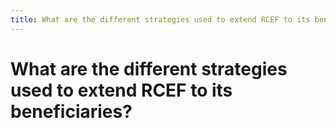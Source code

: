 ```yaml
---
title: What are the different strategies used to extend RCEF to its beneficiaries?
---
```


# What are the different strategies used to extend RCEF to its beneficiaries?

